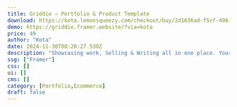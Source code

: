 ```yaml
---
title: Griddie — Portfolio & Product Template
download: https://kota.lemonsqueezy.com/checkout/buy/2d1636ad-f5cf-496f-906f-ceb53e15bd3d
demo: https://griddie.framer.website/?via=kota
price: 49
author: "Kota"
date: 2024-11-30T08:20:27.530Z
description: "Showcasing work, Selling & Writing all in one place. Your online hub for sophistication, featuring a dark, minimal design and a clean, grid layout, tailored for showcasing work, selling digital products, and expressing creativity."
ssg: ["Framer"]
css: []
ui: []
cms: []
category: [Portfolio,Ecommerce]
draft: false
---
```

